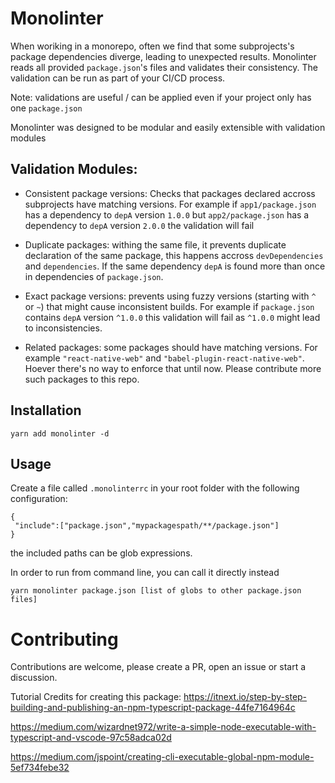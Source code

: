 # Monolinter
When woriking in a monorepo, often we find that some subprojects's package dependencies diverge, leading to unexpected results. Monolinter reads all provided `package.json`'s files and validates their consistency. The validation can be run as part of your CI/CD process.

Note: validations are useful / can be applied even if your project only has one `package.json`

Monolinter was designed to be modular and easily extensible with validation modules

## Validation Modules:
- Consistent package versions: Checks that packages declared accross subprojects have matching versions. For example if `app1/package.json` has a dependency to `depA` version `1.0.0` but `app2/package.json` has a dependency to `depA` version `2.0.0` the validation will fail

- Duplicate packages: withing the same file, it prevents duplicate declaration of the same package, this happens accross `devDependencies` and `dependencies`. If the same dependency `depA` is found more than once in dependencies of `package.json`. 

- Exact package versions: prevents using fuzzy versions (starting with `^` or `~`) that might cause inconsistent builds. For example if `package.json` contains `depA` version `^1.0.0` this validation will fail as `^1.0.0` might lead to inconsistencies.

- Related packages: some packages should have matching versions. For example  `"react-native-web"` and `"babel-plugin-react-native-web"`. Hoever there's no way to enforce that until now. Please contribute more such packages to this repo.

## Installation
```
yarn add monolinter -d
```
## Usage
Create a file called `.monolinterrc` in your root folder with the following configuration:
```
{
 "include":["package.json","mypackagespath/**/package.json"]
}
```
the included paths can be glob expressions.

In order to run from command line, you can call it directly instead
```
yarn monolinter package.json [list of globs to other package.json files]
```

# Contributing
Contributions are welcome, please create a PR, open an issue or start a discussion.


Tutorial Credits for creating this package:
https://itnext.io/step-by-step-building-and-publishing-an-npm-typescript-package-44fe7164964c

https://medium.com/wizardnet972/write-a-simple-node-executable-with-typescript-and-vscode-97c58adca02d

https://medium.com/jspoint/creating-cli-executable-global-npm-module-5ef734febe32